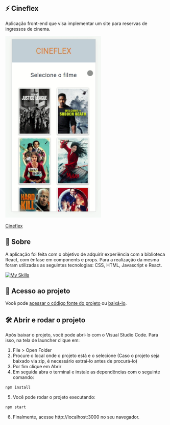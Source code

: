   ## ⚡️ Cineflex

<p>Aplicação front-end que visa implementar um site para reservas de ingressos de cinema.</p>

<img src=src/img/cineflex.gif  width="300" />

[Cineflex](https://projeto8-zaprecall-livid.vercel.app/)

## 📝 Sobre

<p>A aplicação foi feita com o objetivo de adquirir experiência com a biblioteca React, com ênfase em components e props.
Para a realização da mesma foram utilizadas as seguintes tecnologias: CSS, HTML, Javascript e React.
</p>

[![My Skills](https://skills.thijs.gg/icons?i=html,css,javascript,react&theme=light)](https://skills.thijs.gg)

## 📁 Acesso ao projeto

Você pode [acessar o código fonte do projeto](https://github.com/ccarlaa/projeto9-cineflex) ou [baixá-lo](https://github.com/ccarlaa/projeto9-cineflex/archive/refs/heads/main.zip).

## 🛠️ Abrir e rodar o projeto

Após baixar o projeto, você pode abri-lo com o Visual Studio Code. Para isso, na tela de launcher clique em:

1. File > Open Folder
2. Procure o local onde o projeto está e o selecione (Caso o projeto seja baixado via zip, é necessário extraí-lo antes de procurá-lo)
3. Por fim clique em Abrir
4. Em seguida abra o terminal e instale as dependências com o seguinte comando:

```bash
npm install 
```

5. Você  pode rodar o projeto executando:

```bash
npm start
```
6. Finalmente, acesse http://localhost:3000 no seu navegador.
